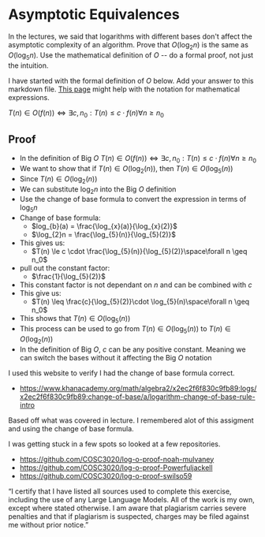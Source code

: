 # Asymptotic Equivalences

In the lectures, we said that logarithms with different bases don't affect the
asymptotic complexity of an algorithm. Prove that $O(\log_{2} n)$ is the same as
$O(\log_{5} n)$. Use the mathematical definition of $O$ -- do a formal proof,
not just the intuition.

I have started with the formal definition of $O$ below. Add your answer to this
markdown file. [This
page](https://docs.github.com/en/get-started/writing-on-github/working-with-advanced-formatting/writing-mathematical-expressions)
might help with the notation for mathematical expressions.

$T(n) \in O(f(n)) \iff \exists c, n_0: T(n) \leq c \cdot f(n) \forall n \geq n_0$

## Proof
- In the definition of Big $O$ $T(n) \in O(f(n)) \iff \exists c, n_0: T(n) \leq c \cdot f(n) \forall n \geq n_0$
- We want to show that if $T(n) \in O(\log_{2}(n))$, then $T(n) \in O(\log_{5}(n))$
- Since $T(n) \in O(\log_{2}(n))$
- We can substitute $\log_{2}n$ into the Big $O$ definition
- Use the change of base formula to convert the expression in terms of $\log_{5}n$
- Change of base formula:
  - $log_{b}(a) = \frac{\log_{x}(a)}{\log_{x}(2)}$
  - $\log_{2}n = \frac{\log_{5}(n)}{\log_{5}(2)}$
- This gives us:
  - $T(n) \le c \cdot \frac{\log_{5}(n)}{\log_{5}(2)}\space\forall n \geq n_0$
- pull out the constant factor:
  - $\frac{1}{\log_{5}(2)}$
- This constant factor is not dependant on $n$ and can be combined with $c$
- This give us:
  - $T(n) \leq \frac{c}{\log_{5}(2)}\cdot \log_{5}(n)\space\forall n \geq n_0$
- This shows that $T(n) \in O(\log_{5}(n))$
- This process can be used to go from $T(n) \in O(\log_{5}(n))$ to $T(n) \in O(\log_{2}(n))$
- In the definition of Big $O$, $c$ can be any positive constant. Meaning we can switch the bases without it affecting the Big $O$ 
  notation

I used this website to verify I had the change of base formula correct. 
- https://www.khanacademy.org/math/algebra2/x2ec2f6f830c9fb89:logs/x2ec2f6f830c9fb89:change-of-base/a/logarithm-change-of-base-rule-intro

Based off what was covered in lecture. I remembered alot of this assigment and using the change of base formula. 

I was getting stuck in a few spots so looked at a few repositories.
- https://github.com/COSC3020/log-o-proof-noah-mulvaney
- https://github.com/COSC3020/log-o-proof-Powerfuljackell
- https://github.com/COSC3020/log-o-proof-swilso59

“I certify that I have listed all sources used to complete this exercise, including the use
of any Large Language Models. All of the work is my own, except where stated
otherwise. I am aware that plagiarism carries severe penalties and that if plagiarism is
suspected, charges may be filed against me without prior notice.”

